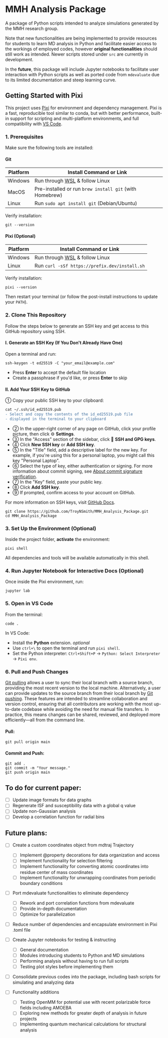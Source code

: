 # MMH Analysis Package
A package of Python scripts intended to analyze simulations generated by the MMH research group.

Note that new functionalities are being implemented to provide resources for students to learn MD analysis in Python and facilitate easier access to the workings of employed codes, however **original functionalities** should still work as intended. Newer scripts stored under `src` are currently in development.

In the **future**, this package will include Jupyter notebooks to facilitate user interaction with Python scripts as well as ported code from `mdevaluate` due to its limited documentation and steep learning curve.

## Getting Started with Pixi
This project uses [Pixi](https://pixi.sh/latest/) for environment and dependency management. Pixi is a fast, reproducible tool similar to conda, but with better performance, built-in support for scripting and multi-platform environments, and full compatibility with [VS Code](https://code.visualstudio.com/). 

### 1. Prerequisites
Make sure the following tools are installed:
#### Git
| Platform | Install Command or Link                                 |
| -------- | ------------------------------------------------------- |
| Windows  | Run through [WSL](https://learn.microsoft.com/en-us/windows/wsl/install) & follow Linux |
| MacOS    | Pre-installed or run `brew install git` (with Homebrew) |
| Linux    | Run `sudo apt install git` (Debian/Ubuntu)              |

Verify installation:
```
git --version
```

#### Pixi (Optional)
| Platform | Install Command or Link                                 |
| -------- | ------------------------------------------------------- |
| Windows  | Run through [WSL](https://learn.microsoft.com/en-us/windows/wsl/install) & follow Linux |
| Linux    | Run `curl -sSf https://prefix.dev/install.sh`           |

Verify installation:
```
pixi --version
```

Then restart your terminal (or follow the post-install instructions to update your `PATH`).

### 2. Clone This Repository
Follow the steps below to generate an SSH key and get access to this GitHub repository using SSH.
#### I. Generate an SSH Key (If You Don't Already Have One)
Open a terminal and run:
```
ssh-keygen -t ed25519 -C "your_email@example.com"
```
- Press **Enter** to accept the default file location
- Create a passphrase if you'd like, or press **Enter** to skip

#### II. Add Your SSH Key to GitHub
&#9312; Copy your public SSH key to your clipboard:
```diff
cat ~/.ssh/id_ed25519.pub
- Select and copy the contents of the id_ed25519.pub file
- displayed in the terminal to your clipboard
```
- &#9313; In the upper-right corner of any page on GitHub, click your profile picture, then click &#9881; **Settings**.
- &#9314; In the "Access" section of the sidebar, click  &#128273; **SSH and GPG keys**.
- &#9315; Click **New SSH key** or **Add SSH key**.
- &#9316; In the "Title" field, add a descriptive label for the new key. For example, if you're using this for a personal laptop, you might call this key "Personal Laptop".
- &#9317; Select the type of key, either authentication or signing. For more information about commit signing, see [About commit signature verification](https://docs.github.com/en/authentication/managing-commit-signature-verification/about-commit-signature-verification).
- &#9318; In the "Key" field, paste your public key.
- &#9319; Click **Add SSH key**.
- &#9320; If prompted, confirm access to your account on GitHub.

For more information on SSH keys, visit [GitHub Docs](https://docs.github.com/en/authentication/connecting-to-github-with-ssh/adding-a-new-ssh-key-to-your-github-account).

```
git clone https://github.com/TroyNSmith/MMH_Analysis_Package.git
cd MMH_Analysis_Package
```

### 3. Set Up the Environment (Optional)
Inside the project folder, **activate** the environment:
```
pixi shell
```
All dependencies and tools will be available automatically in this shell.

### 4. Run Jupyter Notebook for Interactive Docs (Optional)
Once inside the Pixi environment, run:
```
jupyter lab
```

### 5. Open in VS Code
From the terminal:
```
code .
```

In VS Code:
- Install the **Python** extension.
  *optional*
- Use `ctrl+\` to open the terminal and run `pixi shell`.
- Set the Python interpreter: `Ctrl+Shift+P` &#8594; `Python: Select Interpreter` &#8594; `Pixi env`.

### 6. Pull and Push Changes
[Git pulling](https://github.com/git-guides/git-pull) allows a user to sync their local branch with a source branch, providing the most recent version to the local machine. Alternatively, a user can provide updates to the source branch from their local branch by [Git pushing](https://github.com/git-guides/git-push). These features are intended to streamline collaboration and version control, ensuring that all contributors are working with the most up-to-date codebase while avoiding the need for manual file transfers. In practice, this means changes can be shared, reviewed, and deployed more efficiently&#8212;all from the command line.

#### Pull:
```
git pull origin main
```

#### Commit and Push:
```
git add .
git commit -m "Your message."
git push origin main
```

## To do for current paper:

- [ ] Update image formats for data graphs
- [ ] Regenerate ISF and susceptibility data with a global q value
- [ ] Update non-Gaussian analysis
- [ ] Develop a correlation function for radial bins

## Future plans:

- [ ] Create a custom coordinates object from mdtraj Trajectory
    - [ ] Implement @property decorations for data organization and access
    - [ ] Implement functionality for selection filtering
    - [ ] Implement functionality for converting atomic coordinates into residue center of mass coordinates
    - [ ] Implement functionality for unwrapping coordinates from periodic boundary conditions

- [ ] Port mdevaluate functionalities to eliminate dependency
    - [ ] Rework and port correlation functions from mdevaluate
    - [ ] Provide in-depth documentation
    - [ ] Optimize for parallelization

- [ ] Reduce number of dependencies and encapsulate environment in Pixi .toml file

- [ ] Create Jupyter notebooks for testing & instructing
    - [ ] General documentation
    - [ ] Modules introducing students to Python and MD simulations
    - [ ] Performing analysis without having to run full scripts
    - [ ] Testing plot styles before implementing them

- [ ] Consolidate previous codes into the package, including bash scripts for simulating and analyzing data

- [ ] Functionality additions
    - [ ] Testing OpenMM for potential use with recent polarizable force fields including AMOEBA
    - [ ] Exploring new methods for greater depth of analysis in future projects
    - [ ] Implementing quantum mechanical calculations for structural analysis
